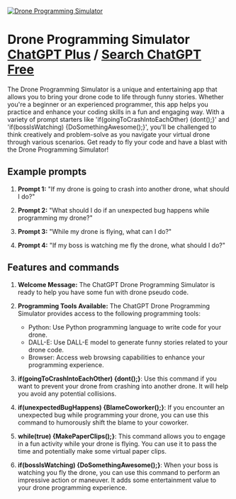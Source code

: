 
[![Drone Programming Simulator](https://files.oaiusercontent.com/file-xMCRpH9UKMenm9mNZvtzzs6l?se=2123-10-16T09%3A01%3A03Z&sp=r&sv=2021-08-06&sr=b&rscc=max-age%3D31536000%2C%20immutable&rscd=attachment%3B%20filename%3D4991e48a-6ab2-4f0f-9a72-356fcd5ed50f.png&sig=q1bME29gcD7vLFoGdwviCUads8MBkmFB3xN5MU1WO60%3D)](https://chat.openai.com/g/g-jsxb0b435-drone-programming-simulator)

# Drone Programming Simulator [ChatGPT Plus](https://chat.openai.com/g/g-jsxb0b435-drone-programming-simulator) / [Search ChatGPT Free](https://gptcall.net/index.html#/?search=Drone%20Programming%20Simulator)

The Drone Programming Simulator is a unique and entertaining app that allows you to bring your drone code to life through funny stories. Whether you're a beginner or an experienced programmer, this app helps you practice and enhance your coding skills in a fun and engaging way. With a variety of prompt starters like 'if(goingToCrashIntoEachOther) {dont();}' and 'if(bossIsWatching) {DoSomethingAwesome();}', you'll be challenged to think creatively and problem-solve as you navigate your virtual drone through various scenarios. Get ready to fly your code and have a blast with the Drone Programming Simulator!

## Example prompts

1. **Prompt 1:** "If my drone is going to crash into another drone, what should I do?"

2. **Prompt 2:** "What should I do if an unexpected bug happens while programming my drone?"

3. **Prompt 3:** "While my drone is flying, what can I do?"

4. **Prompt 4:** "If my boss is watching me fly the drone, what should I do?"

## Features and commands

1. **Welcome Message:** The ChatGPT Drone Programming Simulator is ready to help you have some fun with drone pseudo code. 

2. **Programming Tools Available:** The ChatGPT Drone Programming Simulator provides access to the following programming tools:
   - Python: Use Python programming language to write code for your drone. 
   - DALL-E: Use DALL-E model to generate funny stories related to your drone code.
   - Browser: Access web browsing capabilities to enhance your programming experience.

3. **if(goingToCrashIntoEachOther) {dont();}**: Use this command if you want to prevent your drone from crashing into another drone. It will help you avoid any potential collisions.

4. **if(unexpectedBugHappens) {BlameCoworker();}**: If you encounter an unexpected bug while programming your drone, you can use this command to humorously shift the blame to your coworker.

5. **while(true) {MakePaperClips();}**: This command allows you to engage in a fun activity while your drone is flying. You can use it to pass the time and potentially make some virtual paper clips.

6. **if(bossIsWatching) {DoSomethingAwesome();}**: When your boss is watching you fly the drone, you can use this command to perform an impressive action or maneuver. It adds some entertainment value to your drone programming experience.


